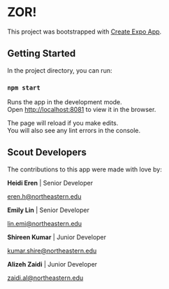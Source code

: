 # ZOR!

This project was bootstrapped with [Create Expo App]([https://github.com/facebook/create-react-app](https://docs.expo.dev/)).

## Getting Started

In the project directory, you can run:

### `npm start`

Runs the app in the development mode.\
Open [http://localhost:8081](http://localhost:8081) to view it in the browser.

The page will reload if you make edits.\
You will also see any lint errors in the console.

## Scout Developers

The contributions to this app were made with love by:

**Heidi Eren** | Senior Developer

eren.h@northeastern.edu

**Emily Lin** | Senior Developer

lin.emi@northeastern.edu

**Shireen Kumar** | Junior Developer

kumar.shire@northeastern.edu

**Alizeh Zaidi** | Junior Developer

zaidi.al@northeastern.edu
